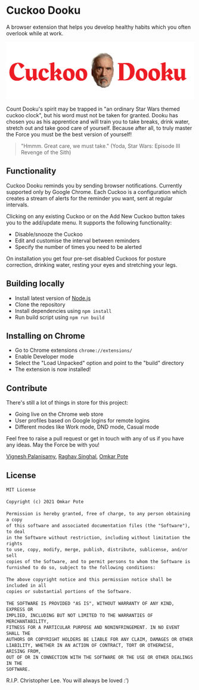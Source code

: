 # Cuckoo Dooku

A browser extension that helps you develop healthy habits which you often overlook while at work. 

![Logo](./src/logo_red_wide.png)

Count Dooku's spirit may be trapped in "an ordinary Star Wars themed cuckoo clock", but his word must not be taken for granted. Dooku has chosen you as his apprentice and will train you to take breaks, drink water, stretch out and take good care of yourself. Because after all, to truly master the Force you must be the best version of yourself!

> "Hmmm. Great care, we must take." (Yoda, Star Wars: Episode III Revenge of the Sith)


## Functionality

Cuckoo Dooku reminds you by sending browser notifications. Currently supported only by Google Chrome. Each Cuckoo is a configuration which creates a stream of alerts for the reminder you want, sent at regular intervals.

Clicking on any existing Cuckoo or on the Add New Cuckoo button takes you to the add/update menu. It supports the following functionality:
- Disable/snooze the Cuckoo
- Edit and customise the interval between reminders
- Specify the number of times you need to be alerted

On installation you get four pre-set disabled Cuckoos for posture correction, drinking water, resting your eyes and stretching your legs.


## Building locally

- Install latest version of [Node.js](https://nodejs.org)
- Clone the repository
- Install dependencies using `npm install`
- Run build script using `npm run build`


## Installing on Chrome

- Go to Chrome extensions `chrome://extensions/`
- Enable Developer mode
- Select the "Load Unpacked" option and point to the "build" directory
- The extension is now installed!


## Contribute

There's still a lot of things in store for this project:
- Going live on the Chrome web store
- User profiles based on Google logins for remote logins
- Different modes like Work mode, DND mode, Casual mode

Feel free to raise a pull request or get in touch with any of us if you have any ideas. May the Force be with you!

[Vignesh Palanisamy](https://github.com/vigneshpalainsamy), [Raghav Singhal](https://github.com/raghav0108), [Omkar Pote](https://github.com/omkar-pote)


## License
    MIT License

    Copyright (c) 2021 Omkar Pote

    Permission is hereby granted, free of charge, to any person obtaining a copy
    of this software and associated documentation files (the "Software"), to deal
    in the Software without restriction, including without limitation the rights
    to use, copy, modify, merge, publish, distribute, sublicense, and/or sell
    copies of the Software, and to permit persons to whom the Software is
    furnished to do so, subject to the following conditions:

    The above copyright notice and this permission notice shall be included in all
    copies or substantial portions of the Software.

    THE SOFTWARE IS PROVIDED "AS IS", WITHOUT WARRANTY OF ANY KIND, EXPRESS OR
    IMPLIED, INCLUDING BUT NOT LIMITED TO THE WARRANTIES OF MERCHANTABILITY,
    FITNESS FOR A PARTICULAR PURPOSE AND NONINFRINGEMENT. IN NO EVENT SHALL THE
    AUTHORS OR COPYRIGHT HOLDERS BE LIABLE FOR ANY CLAIM, DAMAGES OR OTHER
    LIABILITY, WHETHER IN AN ACTION OF CONTRACT, TORT OR OTHERWISE, ARISING FROM,
    OUT OF OR IN CONNECTION WITH THE SOFTWARE OR THE USE OR OTHER DEALINGS IN THE
    SOFTWARE.


R.I.P. Christopher Lee. You will always be loved :')
